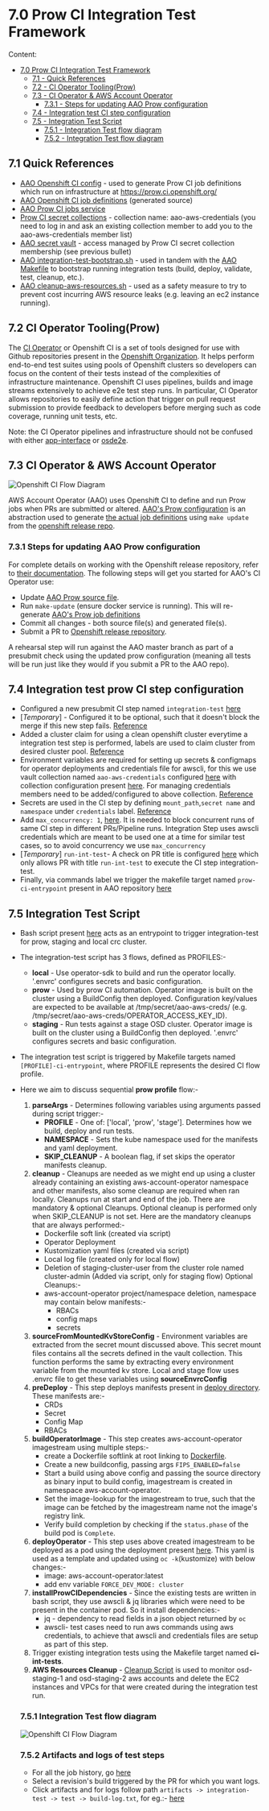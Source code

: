 # 7.0 Prow CI Integration Test Framework

Content:

- [7.0 Prow CI Integration Test Framework](#70-prow-ci-integration-test-framework)
  - [7.1 - Quick References](#71-quick-references)
  - [7.2 - CI Operator Tooling(Prow)](#72-ci-operator-toolingprow)
  - [7.3 - CI Operator & AWS Account Operator](#73-ci-operator--aws-account-operator)
    - [7.3.1 - Steps for updating AAO Prow configuration](#731-steps-for-updating-aao-prow-configuration)
  - [7.4 - Integration test CI step configuration](#74-integration-test-prow-ci-step-configuration)
  - [7.5 - Integration Test Script](#75-integration-test-script)
    - [7.5.1 - Integration Test flow diagram](#751-integration-test-flow-diagram)
    - [7.5.2 - Integration Test flow diagram](#752-artifacts-and-logs-of-test-steps)

## 7.1 Quick References
* [AAO Openshift CI config](https://github.com/openshift/release/blob/master/ci-operator/config/openshift/aws-account-operator/openshift-aws-account-operator-master.yaml) - used to generate Prow CI job definitions which run on infrastructure at https://prow.ci.openshift.org/ 
* [AAO Openshift CI job definitions](https://github.com/openshift/release/tree/master/ci-operator/jobs/openshift/aws-account-operator) (generated source)
* [AAO Prow CI jobs service](https://prow.ci.openshift.org/?job=*aws-account-operator*) 
* [Prow CI secret collections](https://selfservice.vault.ci.openshift.org/secretcollection?ui=true) - collection name: aao-aws-credentials (you need to log in and ask an existing collection member to add you to the aao-aws-credentials member list)
* [AAO secret vault](https://vault.ci.openshift.org/ui/vault/secrets/kv/show/selfservice/aao-aws-credentials/index)  - access managed by Prow CI secret collection membership (see previous bullet)
* [AAO integration-test-bootstrap.sh](/hack/scripts/integration-test-bootstrap.sh) - used in tandem with the [AAO Makefile](/Makefile) to bootstrap running integration tests (build, deploy, validate, test, cleanup, etc.).
* [AAO cleanup-aws-resources.sh](/hack/scripts/cleanup-aws-resources.sh) - used as a safety measure to try to prevent cost incurring AWS resource leaks (e.g. leaving an ec2 instance running).

## 7.2 CI Operator Tooling(Prow)

The [CI Operator](https://docs.ci.openshift.org/docs/architecture/ci-operator/) or Openshift CI is a set of tools designed for use with Github repositories present in the [Openshift Organization](https://github.com/openshift). It helps perform end-to-end test suites using pools of Openshift clusters so developers can focus on the content of their tests instead of the complexities of infrastructure maintenance. Openshift CI uses pipelines, builds and image streams extensively to achieve e2e test step runs. In particular, CI Operator allows repositories to easily define action that trigger on pull request submission to provide feedback to developers before merging such as code coverage, running unit tests, etc.

Note: the CI Operator pipelines and infrastructure should not be confused with either [app-interface](https://gitlab.cee.redhat.com/service/app-interface) or [osde2e](https://github.com/openshift/osde2e).

## 7.3 CI Operator & AWS Account Operator

![Openshift CI Flow Diagram](/docs/images/prow-CI.png)

AWS Account Operator (AAO) uses Openshift CI to define and run Prow jobs when PRs are submitted or altered. [AAO's Prow configuration](https://github.com/openshift/release/blob/master/ci-operator/config/openshift/aws-account-operator/openshift-aws-account-operator-master.yaml) is an abstraction used to generate [the actual job definitions](https://github.com/openshift/release/tree/master/ci-operator/config/openshift/aws-account-operator) using `make update` from the [openshift release repo](https://github.com/openshift/release).

### 7.3.1 Steps for updating AAO Prow configuration

For complete details on working with the Openshift release repository, refer to [their documentation](https://docs.ci.openshift.org/docs/how-tos/contributing-openshift-release/). The following steps will get you started for AAO's CI Operator use:

  - Update [AAO Prow source file](https://github.com/openshift/release/blob/master/ci-operator/config/openshift/aws-account-operator/openshift-aws-account-operator-master.yaml).
  - Run `make-update` (ensure docker service is running). This will re-generate [AAO's Prow job definitions](https://github.com/openshift/release/tree/master/ci-operator/config/openshift/aws-account-operator)
  - Commit all changes - both source file(s) and generated file(s).
  - Submit a PR to [Openshift release repository](https://github.com/openshift/release).

A rehearsal step will run against the AAO master branch as part of a presubmit check using the updated prow configuration (meaning all tests will be run just like they would if you submit a PR to the AAO repo).

## 7.4 Integration test prow CI step configuration
  - Configured a new presubmit CI step named `integration-test` [here](https://github.com/openshift/release/blob/master/ci-operator/config/openshift/aws-account-operator/openshift-aws-account-operator-master.yaml)
  - [*Temporary*] - Configured it to be optional, such that it doesn't block the merge if this new step fails. [Reference](https://docs.ci.openshift.org/docs/architecture/ci-operator/#pre-submit-tests)
  - Added a cluster claim for using a clean openshift cluster everytime a integration test step is performed, labels are used to claim cluster from desired cluster pool. [Reference](https://docs.ci.openshift.org/docs/how-tos/cluster-claim/#use-the-cluster-pool-from-a-ci-job)
  - Environment variables are required for setting up secrets & configmaps for operator deployments and credentials file for awscli, for this we use vault collection named `aao-aws-credentials` configured [here](https://vault.ci.openshift.org/ui/vault/secrets/kv/list/selfservice/aao-aws-credentials/) with collection configuration present [here](https://selfservice.vault.ci.openshift.org/secretcollection?ui=true). For managing credentials members need to be added/configured to above collection. [Reference](https://docs.ci.openshift.org/docs/how-tos/adding-a-new-secret-to-ci/)
  - Secrets are used in the CI step by defining `mount_path`,`secret name`  and `namespace` under `credentials` label. [Reference](https://docs.ci.openshift.org/docs/architecture/step-registry/#injecting-custom-credentials)
  - Add `max_concurrency: 1`, [here](https://github.com/openshift/release/blob/master/ci-operator/jobs/openshift/aws-account-operator/openshift-aws-account-operator-master-presubmits.yaml). It is needed to block concurrent runs of same CI step in different PRs/Pipeline runs.
  Integration Step uses awscli credentials which are meant to be used one at a time for similar test cases, so to avoid concurrency we use `max_concurrency`
  - [*Temporary*] `run-int-test`- A check on PR title is configured [here](https://github.com/openshift/release/blob/master/ci-operator/config/openshift/aws-account-operator/openshift-aws-account-operator-master.yaml) which only allows PR with title `run-int-test` to execute the CI step integration-test.
  - Finally, via commands label we trigger the makefile target named `prow-ci-entrypoint` present in AAO repository [here](/Makefile)

## 7.5 Integration Test Script
  - Bash script present [here](/hack/scripts/integration-test-bootstrap.sh) acts as an entrypoint to trigger integration-test for prow, staging and local crc cluster.
  - The integration-test script has 3 flows, defined as PROFILES:-
    - **local** - Use operator-sdk to build and run the operator locally. '.envrc' configures secrets and basic configuration.
    - **prow** - Used by prow CI automation. Operator image is built on the cluster using a BuildConfig then deployed. Configuration key/values are expected to be available at /tmp/secret/aao-aws-creds/ (e.g. /tmp/secret/aao-aws-creds/OPERATOR_ACCESS_KEY_ID). 
    - **staging** - Run tests against a stage OSD cluster. Operator image is built on the cluster using a BuildConfig then deployed. '.envrc' configures secrets and basic configuration.
  - The integration test script is triggered by Makefile targets named `[PROFILE]-ci-entrypoint`, where PROFILE represents the desired CI flow profile.
  - Here we aim to discuss sequential **prow profile** flow:-
    1. **parseArgs** - Determines following variables using arguments passed during script trigger:-
        - **PROFILE** - One of: ['local', 'prow', 'stage']. Determines how we build, deploy and run tests.
        - **NAMESPACE** - Sets the kube namespace used for the manifests and yaml deployment.
        - **SKIP_CLEANUP** - A boolean flag, if set skips the operator manifests cleanup.
    2. **cleanup** - Cleanups are needed as we might end up using a cluster already containing an existing aws-account-operator namespace and other manifests, also some cleanup are required when ran locally. Cleanups run at start and end of the job. There are mandatory & optional Cleanups. Optional cleanup is performed only when SKIP_CLEANUP is not set.
    Here are the mandatory cleanups that are always performed:-
        - Dockerfile soft link (created via script)
        - Operator Deployment
        - Kustomization yaml files (created via script)
        - Local log file (created only for local flow)
        - Deletion of staging-cluster-user from the cluster role named cluster-admin (Added via script, only for staging flow)
    Optional Cleanups:-
        -  aws-account-operator project/namespace deletion, namespace may contain below manifests:-
            - RBACs
            - config maps
            - secrets
    3. **sourceFromMountedKvStoreConfig** - Environment variables are extracted from the secret mount discussed above. This secret mount files contains all the secrets defined in the vault collection. This function performs the same by extracting every environment variable from the mounted kv store.
    Local and stage flow uses .envrc file to get these variables using **sourceEnvrcConfig**
    4. **preDeploy** - This step deploys manifests present in [deploy directory](/deploy). These manifests are:-
        - CRDs
        - Secret
        - Config Map
        - RBACs
    5. **buildOperatorImage** - This step creates aws-account-operator imagestream using multiple steps:-
        - create a Dockerfile softlink at root linking to [Dockerfile](/build/Dockerfile).
        - Create a new buildconfig, passing args `FIPS_ENABLED=false`
        - Start a build using above config and passing the source directory as binary input to build config, imagestream is created in namespace aws-account-operator.
        - Set the image-lookup for the imagestream to true, such that the image can be fetched by the imagestream name not the image's registry link.
        - Verify build completion by checking if the `status.phase` of the build pod is `Complete`.
    6. **deployOperator** - This step uses above created imagestream to be deployed as a pod using the deployment present [here](/deploy//operator.yaml). This yaml is used as a template and updated using `oc -k`(kustomize) with below changes:-
        - image: aws-account-operator:latest
        - add env variable `FORCE_DEV_MODE: cluster`
    7. **installProwCIDependencies** - Since the existing tests are written in bash script, they use awscli & jq libraries which were need to be present in the container pod. So it install dependencies:-
        - jq - dependency to read fields in a json object returned by `oc`
        - awscli- test cases need to run aws commands using aws credentials, to achieve that awscli and credentials files are setup as part of this step.
    8. Trigger existing integration tests using the Makefile target named **ci-int-tests**.
    9. **AWS Resources Cleanup** - [Cleanup Script](/hack/scripts/cleanup-aws-resources.sh) is used to monitor osd-staging-1 and osd-staging-2 aws accounts and delete the EC2 instances and VPCs for that were created during the integration test run. 

    ### 7.5.1 Integration Test flow diagram
    ![Openshift CI Flow Diagram](./images/aao-integration-test.png)

    ### 7.5.2 Artifacts and logs of test steps
    - For all the job history, go [here](https://prow.ci.openshift.org/job-history/gs/origin-ci-test/pr-logs/directory/pull-ci-openshift-aws-account-operator-master-integration-test)
    - Select a revision's build triggered by the PR for which you want logs.
    - Click artifacts and for logs follow path `artifacts -> integration-test -> test -> build-log.txt`, for eg.:- [here](https://gcsweb-ci.apps.ci.l2s4.p1.openshiftapps.com/gcs/origin-ci-test/pr-logs/pull/openshift_aws-account-operator/709/pull-ci-openshift-aws-account-operator-master-integration-test/1554383241438302208/artifacts/integration-test/test/build-log.txt)
